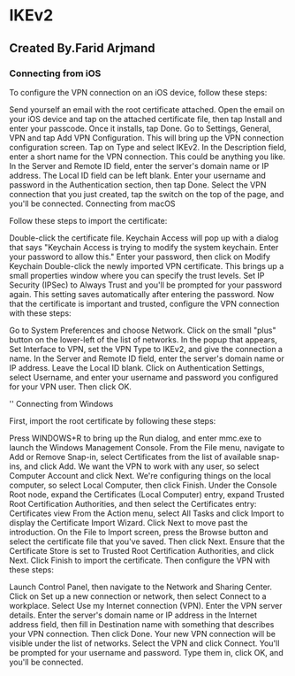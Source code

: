 # IKEv2

## Created By.Farid Arjmand ##

### Connecting from iOS

To configure the VPN connection on an iOS device, follow these steps:

Send yourself an email with the root certificate attached.
Open the email on your iOS device and tap on the attached certificate file, then tap Install and enter your passcode. Once it installs, tap Done.
Go to Settings, General, VPN and tap Add VPN Configuration. This will bring up the VPN connection configuration screen.
Tap on Type and select IKEv2.
In the Description field, enter a short name for the VPN connection. This could be anything you like.
In the Server and Remote ID field, enter the server's domain name or IP address. The Local ID field can be left blank.
Enter your username and password in the Authentication section, then tap Done.
Select the VPN connection that you just created, tap the switch on the top of the page, and you'll be connected.
Connecting from macOS

Follow these steps to import the certificate:

Double-click the certificate file. Keychain Access will pop up with a dialog that says "Keychain Access is trying to modify the system keychain. Enter your password to allow this."
Enter your password, then click on Modify Keychain
Double-click the newly imported VPN certificate. This brings up a small properties window where you can specify the trust levels. Set IP Security (IPSec) to Always Trust and you'll be prompted for your password again. This setting saves automatically after entering the password.
Now that the certificate is important and trusted, configure the VPN connection with these steps:

Go to System Preferences and choose Network.
Click on the small "plus" button on the lower-left of the list of networks.
In the popup that appears, Set Interface to VPN, set the VPN Type to IKEv2, and give the connection a name.
In the Server and Remote ID field, enter the server's domain name or IP address. Leave the Local ID blank.
Click on Authentication Settings, select Username, and enter your username and password you configured for your VPN user. Then click OK.

'' Connecting from Windows

First, import the root certificate by following these steps:

Press WINDOWS+R to bring up the Run dialog, and enter mmc.exe to launch the Windows Management Console.
From the File menu, navigate to Add or Remove Snap-in, select Certificates from the list of available snap-ins, and click Add.
We want the VPN to work with any user, so select Computer Account and click Next.
We're configuring things on the local computer, so select Local Computer, then click Finish.
Under the Console Root node, expand the Certificates (Local Computer) entry, expand Trusted Root Certification Authorities, and then select the Certificates entry:
Certificates view
From the Action menu, select All Tasks and click Import to display the Certificate Import Wizard. Click Next to move past the introduction.
On the File to Import screen, press the Browse button and select the certificate file that you've saved. Then click Next.
Ensure that the Certificate Store is set to Trusted Root Certification Authorities, and click Next.
Click Finish to import the certificate.
Then configure the VPN with these steps:

Launch Control Panel, then navigate to the Network and Sharing Center.
Click on Set up a new connection or network, then select Connect to a workplace.
Select Use my Internet connection (VPN).
Enter the VPN server details. Enter the server's domain name or IP address in the Internet address field, then fill in Destination name with something that describes your VPN connection. Then click Done.
Your new VPN connection will be visible under the list of networks. Select the VPN and click Connect. You'll be prompted for your username and password. Type them in, click OK, and you'll be connected.
